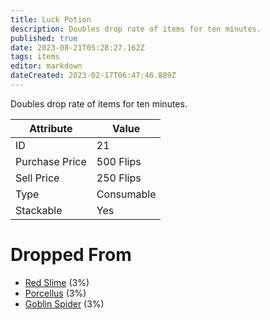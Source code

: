 ```yaml
---
title: Luck Potion
description: Doubles drop rate of items for ten minutes.
published: true
date: 2023-08-21T05:28:27.162Z
tags: items
editor: markdown
dateCreated: 2023-02-17T06:47:46.889Z
---
```


Doubles drop rate of items for ten minutes.

|Attribute|Value|
|-|-|
|ID|21|
|Purchase Price|500 Flips|
|Sell Price|250 Flips|
|Type|Consumable|
|Stackable|Yes|


# Dropped From
 * [Red Slime](/monsters/red-slime) (3%)
 * [Porcellus](/monsters/porcellus) (3%)
 * [Goblin Spider](/monsters/goblin-spider) (3%)
